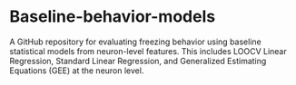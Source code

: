 # Baseline-behavior-models
A GitHub repository for evaluating freezing behavior using baseline statistical models from neuron-level features. This includes LOOCV Linear Regression, Standard Linear Regression, and Generalized Estimating Equations (GEE) at the neuron level.

